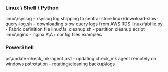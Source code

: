 ### Linux \ Shell \ Python
linux\rsyslog - rsyslog log shipping to central store
linux\download-slow-query-log.sh - downloading slow query logs from AWS RDS
linux\fabfile.py - Fabric definition file
linux\fs_cleanup.sh - partition cleanup script
linux\nginx - nginx A\A+ config files examples

### PowerShell
ps\update-check_mk-agent.ps1 - updating check_mk agent remotely on windows
ps\rotation - rotating\cleaning backup\logs